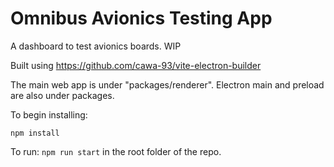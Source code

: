 # Omnibus Avionics Testing App

A dashboard to test avionics boards. WIP

Built using https://github.com/cawa-93/vite-electron-builder

The main web app is under "packages/renderer". Electron main and preload are also under packages.

To begin installing:
```
npm install
```

To run: `npm run start` in the root folder of the repo.
